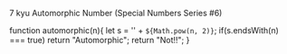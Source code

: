 7 kyu
Automorphic Number (Special Numbers Series #6)

function automorphic(n){
let s = '' + `${Math.pow(n, 2)}`;
  if(s.endsWith(n) === true) return "Automorphic";
  return "Not!!";
}

